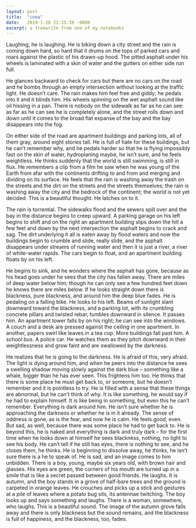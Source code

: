 ```yaml
---
layout: post
title:  "coma"
date:   2019-1-28 21:15:39 -0800
excerpt: a freewrite from one of my notebooks
---
```

Laughing, he is laughing. He is biking down a city street and the rain is coming down hard, so hard that it drums on the tops of parked cars and roars against the plastic of his drawn-up hood. The pitted asphalt under his wheels is laminated with a skin of water and the gutters on either side run full.

He glances backward to check for cars but there are no cars on the road and he bombs through an empty intersection without looking at the traffic light. He doesn’t care. The rain makes him feel free and giddy; he pedals into it and it blinds him. His wheels spinning on the wet asphalt sound like oil hissing in a pan. There is nobody on the sidewalk as far as he can see: as far as he can see he is completely alone, and the street rolls down and down until it comes to the broad flat expanse of the bay and the bay disappears into the fog.

On either side of the road are apartment buildings and parking lots, all of them gray, around eight stories tall. He is full of hate for these buildings, but he can’t remember why, and he pedals harder so that he is flying impossibly fast on the skin of water, hydroplaning maybe, he isn’t sure, and he feels weightless. He thinks suddenly that the world is still swimming, is still in flux. He remembers a clip from a film he saw when he was young of the Earth from afar with the continents drifting to and from and merging and dividing on its surface. He feels that the rain is washing away the trash on the streets and the dirt on the streets and the streets themselves; the rain is washing away the city and the bedrock of the continent; the world is not yet decided. This is a beautiful thought. He latches on to it.

The rain is torrential. The sidewalks flood and the sewers spill over and the bay in the distance begins to creep upward. A parking garage on his left begins to shift and on the right an apartment building slips down the hill a few feet and down by the next intersection the asphalt begins to crack and sag. The dirt underlying it all is eaten away by flood waters and now the buildings begin to crumble and slide, really slide, and the asphalt disappears under streams of running water and then it is just a river, a river of white-water rapids. The cars begin to float, and an apartment building floats by on his left.

He begins to sink, and he wonders where the asphalt has gone, because as his head goes under he sees that the city has fallen away. There are miles of deep water below him; though he can only see a few hundred feet down he knows there are miles below. If he looks straight down there is blackness, pure blackness, and around him the deep blue fades. He is pedaling on a falling bike. He looks to his left. Beams of sunlight slant downward toward the blackness, and a parking lot, with its crumbling concrete pillars and twisted rebar, tumbles downward in silence. It passes him. An apartment tower falls by on his right; he can see into the windows. A couch and a desk are pressed against the ceiling in one apartment. In another, papers swirl like leaves in a tea cup. More buildings fall past him. A school bus. A police car. He watches them as they pitch downward in their weightlessness and grow faint and are swallowed by the darkness.

He realizes that he is going to the darkness. He is afraid of this, very afraid. The light is dying around him, and when he peers into the distance he sees a swelling shadow moving slowly against the dark blue – something like a whale, bigger than he has ever seen. This frightens him too. He thinks that there is some place he must get back to, or someone, but he doesn’t remember and it is pointless to try. He is filled with a sense that these things are abnormal, but he can’t think of why. It is like something, he would say if he had to explain himself. It is like being in something, but even this he can’t remember. Everything is dark around him. He isn’t sure whether he is approaching the darkness or whether he is in it already. The sense of oddness is gone, as is the fear, and now he is calm. He feels good, even. But sad, as well, because there was some place he had to get back to. He is beyond this, he is naked and everything is dark and truly dark – for the first time when he looks down at himself he sees blackness, nothing, no light to see his body. He can’t tell if he still has eyes, there is nothing to see, and he closes them, he thinks. He is beginning to dissolve away, he thinks, he isn’t sure there is a he to speak of. He is sad, and an image comes to him unbidden. There is a boy, young, maybe six years old, with brown hair and glasses. His eyes are green, the corners of his mouth are turned up in a smile that is like a secret passed between good friends. He laughs. It is autumn, and the boy stands in a grove of half-bare trees and the ground is carpeted in orange leaves. He crouches and picks up a stick and gestures at a pile of leaves where a potato bug sits, its antennae twitching. The boy looks up and says something and laughs. There is a woman, somewhere, who laughs. This is a beautiful sound. The image of the autumn grove falls away and there is only blackness but the sound remains, and the blackness is full of happiness, and the blackness, too, fades.
